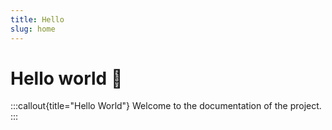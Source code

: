 ```yaml
---
title: Hello
slug: home
---
```


# Hello world 🚀

:::callout{title="Hello World"}
Welcome to the documentation of the project.
:::
